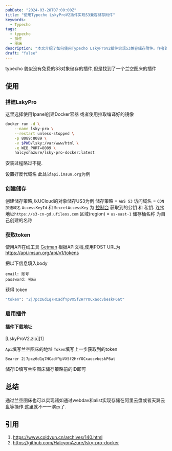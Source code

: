 ```yaml
---
pubDate: "2024-03-28T07:00:00Z"
title: "使用Typecho LskyProV2插件实现S3兼容储存附件"
keywords:
  - Typecho
tags:
  - typecho
  - 插件
  - 图床
description: "本文介绍了如何使用Typecho LskyProV2插件实现S3兼容储存附件。作者首先搭建了LskyPro，并设置了反代域名。然后创建了储存策略，以UCloud的对象储存US3为例。接下来，作者使用API在线工具获取了token，并启用了LskyProV2插件。最后，作者提供了插件的下载地址和引用链接。"
draft: "false"
---
```


typecho 貌似没有免费的S3对象储存的插件,但是找到了一个兰空图床的插件
## 使用

### 搭建LskyPro

这里选择使用1panel创建Docker容器
或者使用拉取编译好的镜像
```bash
docker run -d \
    --name lsky-pro \
    --restart unless-stopped \
    -p 8089:8089 \
    -v $PWD/lsky:/var/www/html \
    -e WEB_PORT=8089 \
    halcyonazure/lsky-pro-docker:latest
```
安装过程略过不提.

设置好反代域名
此处以`api.imsun.org`为例

### 创建储存

创建储存策略,以UCloud的对象储存US3为例
储存策略 = `AWS S3`
访问域名 = `CDN加速域名`
`AccessKeyId` 和 `SecretAccessKey` 为 [控制台](https://console.ucloud.cn/uaccount/api_manage) 获取到的公钥 和 私钥.
连接地址`https://s3-cn-gd.ufileos.com` 
区域(region) = `us-east-1`
储存桶名称 为自己创建的名称

### 获取token
使用API在线工具
[Getman](https://getman.cn/)
根据API文档,使用POST
URL为 https://api.imsun.org/api/v1/tokens


把以下信息填入body
```text
email: 账号
password: 密码
```
获得 token
```bash
"token": "2|7pcz6d1q7HCadfYpVX5f2HrYOCxaocvbeskP6at"
```
### 启用插件
#### 插件下载地址
 [LskyProV2.zip][1]
 
 
`Api`填写兰空图床的地址
`Token`填写上一步获取到的token 
```text
Bearer 2|7pcz6d1q7HCadfYpVX5f2HrYOCxaocvbeskP6at
```
储存ID填写兰空图床储存策略前的ID即可

## 总结
通过兰空图床也可以实现诸如通过webdav和alist实现存储在阿里云盘或者天翼云盘等操作.这里就不一一演示了.

## 引用
1. https://www.coldyun.cn/archives/140.html
2. https://github.com/HalcyonAzure/lsky-pro-docker